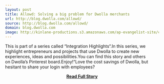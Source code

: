 ```yaml
---
layout: post
title: Allowd: Solving a big problem for Dwolla merchants
url: http://blog.dwolla.com/allowd/
source: http://blog.dwolla.com/allowd/
domain: blog.dwolla.com
image: http://kinlane-productions.s3.amazonaws.com/ap-evangelist-site/curated/screenshots/9352_api500_com.png
---
```


<p>This is part of a series called “Integration Highlights“.In this series, we highlight entrepreneurs and projects that use Dwolla to create new experiences, ideas and possibilities.You can find this story and others on Dwolla’s Pinterest board.Enjoy!“Love the cost savings of Dwolla, but hesitant to share your login with employees?</p>
<center><p><a href="http://blog.dwolla.com/allowd/" style='padding:25px; font-sze:18px; font-weight: bold;'>Read Full Story</a></p></center>
